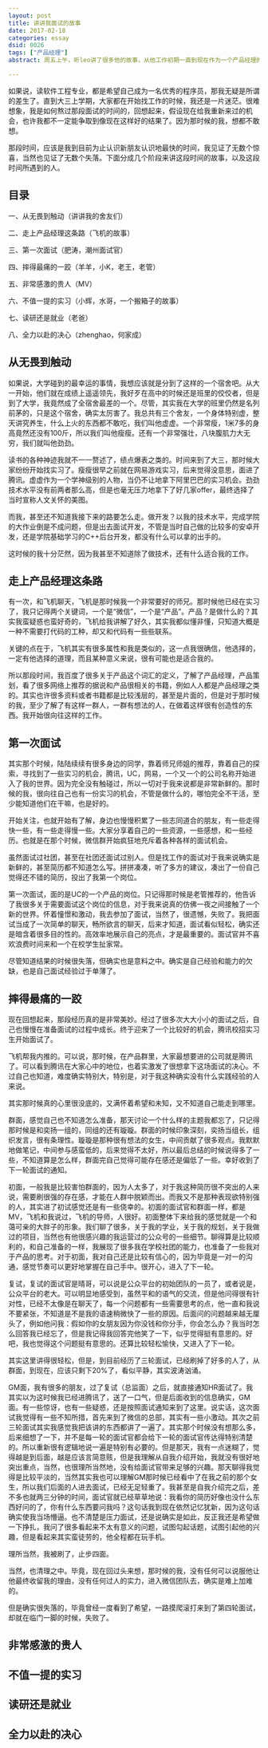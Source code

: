 ```yaml
---
layout: post
title: 讲讲我面试的故事
date: 2017-02-18
categories: essay
dsid: 0026
tags: ["产品经理"]
abstract: 周五上午，听leo讲了很多他的故事，从他工作初期一直到现在作为一个产品经理的故事，感触很深，想到了很多关于我自己的事情。有一句话很触动我，每一个故事，都因为有故事里的这些人，才有了情感，才有了温度。回想起自己面试的那段时间，有过挫折，当然也有过幸运，有很多帮助过我的人。这里，讲讲他们的故事。

---
```


如果说，读软件工程专业，都是希望自己成为一名优秀的程序员，那我无疑是所谓的差生了。直到大三上学期，大家都在开始找工作的时候，我还是一片迷茫。很难想象，我是如何熬过那段面试的时间的，回想起来，假设现在给我重新来过的机会，也许我都不一定能争取到像现在这样好的结果了。因为那时候的我，想都不敢想。

那段时间，应该是我到目前为止认识新朋友认识地最快的时间，我见证了无数个惊喜，当然也见证了无数个失落。下面分成几个阶段来讲这段时间的故事，以及这段时间所遇到的人。

## 目录

一、从无畏到触动（讲讲我的舍友们）

二、走上产品经理这条路（飞机的故事）

三、第一次面试（肥涛，潮州面试官）

四、摔得最痛的一跤（羊羊，小K，老王，老管）

五、非常感激的贵人（MV）

六、不值一提的实习（小辉，水哥，一个搬箱子的故事）

七、读研还是就业（老爸）

八、全力以赴的决心（zhenghao，何家成）

## 从无畏到触动

如果说，大学碰到的最幸运的事情，我想应该就是分到了这样的一个宿舍吧。从大一开始，他们就在成绩上遥遥领先，我好歹在高中的时候还是班里的佼佼者，但是到了大学，我竟然成了全宿舍最差的一个。尽管，其实我在大学的班里仍然是名列前茅的，只是这个宿舍，确实太厉害了。我总共有三个舍友，一个身体特别虚，整天讲究养生，什么上火的东西都不敢吃，我们叫他虚虚。一个非常瘦，1米7多的身高竟然还没有100斤，所以我们叫他瘦瘦。还有一个非常强壮，八块腹肌力大无穷，我们就叫他劲劲。

读书的各种神迹我就不一一赘述了，绩点爆表之类的。时间来到了大三，那时候大家纷纷开始找实习了。瘦瘦很早之前就在网易游戏实习，后来觉得没意思，面进了腾讯。虚虚作为一个学神级别的人物，当仍不让地拿下阿里巴巴的实习机会。劲劲技术水平没有前两者那么高，但是也毫无压力地拿下了好几家offer，最终选择了当时宣称人文关怀的美图。

而我，甚至还不知道我接下来的路要怎么走。做开发？以我的技术水平，完成学院的大作业倒是不成问题，但是出去面试开发，不管是当时自己做的比较多的安卓开发，还是学院基础学习的C++后台开发，都没有什么可以拿的出手的。

这时候的我十分茫然，因为我甚至不知道除了做技术，还有什么适合我的工作。

## 走上产品经理这条路

有一次，和飞机聊天，飞机是那时候我一个非常要好的师兄。那时候他已经在实习了，我只记得两个关键词，一个是“微信”，一个是“产品”。产品？是做什么的？其实我蛮疑惑也蛮好奇的，飞机给我讲解了好久，其实我都似懂非懂，只知道大概是一种不需要打代码的工种，却又和代码有一些些联系。

关键的点在于，飞机其实有很多属性和我是类似的，这一点我很确信，他选择的，一定有他选择的道理，而且某种意义来说，很有可能也是适合我的。

所以那段时间，我百度了很多关于产品这个词汇的定义，了解了产品经理，产品策划，看了很多网络上推荐的据说和产品很相关的书籍，例如人人都是产品经理之类的。其实也许很多资料或者书籍都是比较浅层的，甚至是片面的，但是对于那时候的我，至少了解了有这样一群人，一群有想法的人，在做着这样很有创造性的东西。我开始很向往这样的工作。

## 第一次面试

其实那个时候，陆陆续续有很多身边的同学，靠着师兄师姐的推荐，靠着自己的探索，寻找到了一些实习的机会，腾讯，UC，网易，一个又一个的公司名称开始进入了我的世界。因为完全没有触碰过，所以一切对于我来说都是非常新鲜的。那时候的我，很向往自己也有一份实习的机会，不管是做什么的，哪怕完全不干活，至少能知道他们在干嘛，也是好的。

开始关注，也就开始有了解，身边也慢慢积累了一些志同道合的朋友，有一些走得快一些，有一些走得慢一些。大家分享着自己的一些资源，一些感想，和一些经历。也就是在那个时候，微信群开始疯狂地充斥着各种各样的面试机会。

虽然面试过社团，甚至在社团还面试过别人。但是找工作的面试对于我来说确实是新鲜的，甚至简历都不知道怎么写。拼拼凑凑，听了多方的建议，凑出了一份自己觉得还不错的简历，投出了我第一个岗位。

第一次面试，面的是UC的一个产品的岗位。只记得那时候是老管推荐的，他告诉了我很多关于需要面试这个岗位的信息，对于我来说真的仿佛一夜之间接触了一个新的世界。怀着憧憬和激动，我去参加了面试，当然了，很遗憾，失败了。我把面试当成了一次简单的聊天，畅所欲言的聊天，后来才知道，面试看似轻松，确实还是暗含着很多目的性的。高效率地展示自己的亮点，才是最重要的。面试官并不喜欢浪费时间来和一个在校学生扯家常。

尽管知道结果的时候很失落，但确实也是意料之中。确实是自己经验和能力的欠缺，也是自己面试经验过于单薄了。

## 摔得最痛的一跤

现在回想起来，那段经历真的是非常美妙。经过了很多次大大小小的面试之后，自己也慢慢在准备面试的过程中成长。终于迎来了一个比较好的机会，腾讯校招实习生开始面试了。

飞机帮我内推的。可以说，那时候，在产品群里，大家最想要进的公司就是腾讯了。可以看到腾讯在大家心中的地位，也着实激发了很想拿下这场面试的决心。不过自己也知道，难度确实特别大，特别是，对于我这种确实没有什么实践经验的人来说。

其实那时候真的心里很没底的，又满怀着希望和未知，又不知道自己能走到哪里。

群面，感觉自己也不知道怎么准备，那天讨论一个什么样的主题我都忘了，只记得那时候是和奕扬一组的，同组的还有璇璇。群面的时候印象深刻，奕扬当组长，组织发言，很有条理性。璇璇是那种很有想法的女生，中间贡献了很多观点。我默默地做笔记，中间参与感蛮低的，后来觉得不太好，所以最后总结的时候说得多了一些，不知道算是怎么样，群面完自己觉得可能存在感还是偏低了一些。幸好收到了下一轮面试的通知。

初面，一般我是比较害怕群面的，因为人太多了，对于我这种简历很不突出的人来说，需要刷很强的存在感，才能在人群中脱颖而出。而我又不是那种表现欲特别强的人，其实进了初试感觉还是有一些侥幸的。初面的面试官和群面一样，都是MV，飞机和我说过，飞机的导师，人很好。初面整体下来给我的感觉就是一个和蔼可亲的大胖子的形象。我们聊了很多，关于我的学业，关于我的规划，关于我做过的项目，当然也有他很感兴趣的我运营过的公众号的一些细节。聊得算是比较顺利的，和自己准备的一样，我展现了很多我在学校社团的能力，也准备了一些我对于产品的思考。对于初面，我对自己还是比较有信心的，因为毕竟是一对一的沟通，感觉节奏可以更好地掌握在自己手中。很开心，进入了下一轮。

复试，复试的面试官是晴哥，可以说是公众平台的初始团队的一员了，或者说是，公众平台的老大。可以明显地感受到，虽然平和的语气的交流，但是他问得很有针对性，已经不太像是在聊天了，每一个问题都有一些需要思考的点，他一直和我说不要紧张，不知道是不是我的语速稍微快了一些的原因。后面问的问题越来越无厘头了，例如他问我：假如你的女朋友因为你没钱和你分手，你会怎么办？我当时怎么回答我已经忘了，但是我记得我回答完他笑了一下，似乎觉得挺有意思的。好吧，我也觉得这个问题挺有意思的。还算比较轻松愉快，又进入了下一轮。

其实这里讲得很轻松，但是，到目前经历了三轮面试，已经刷掉了好多的人了，从群面，到现在，应该只剩下20%了，看似平静，其实波涛汹涌。

GM面，我有很多的朋友，过了复试（总监面）之后，就直接通知HR面试了。我其实以为这时候我已经进腾讯了，送了一口气，但是后面收到的信息确实，GM面。有一些惊讶，也有一些疑惑，还是按照面试通知来到了这里。说实话，这次面试我觉得有一些不知所措，首先来到了微信的总部，其实有一些小激动。其次之前三轮面试其实我感觉我把该讲的东西都讲了一遍了。其实那个时候没有想那么多，后来细想了一下，并不是每一轮的面试官都会给下一轮的面试官传达得特别清楚的。所以重新很有逻辑地说一遍是特别有必要的。但是那天，我有一点迷糊了，觉得越是到后面，越是应该言简意赅，但是我理解从自我介绍开始，我就没有很好地突出重点，当然，也很理所当然地，没有给面试官带来足够的兴趣。那天聊得我觉得是比较平淡的，当然其实我也可以理解GM那时候已经看中了在我之前的那个女生，所以我们后面的人进去面试，已经无足轻重了。我甚至是自我介绍完之后，差不多也就两三分钟的时间，面试官就已经草草地说：我看你的简历好像也没什么东西好问的了，你有什么东西要问我吗？这句话我到现在依然记忆犹新，因为这句话确实使我当场懵逼。也不清楚是压力面试，还是说确实是如此，反正我还是希望做一下挣扎，我问了很多看起来不太有意义的问题，试图勾起话题，试图引起他的兴趣，但是看起来其实蛮徒劳的，他全程都在玩手机。

理所当然，我被刷了，止步四面。

当然，也清理之中。毕竟，现在回过头来想，那时候的我，没有任何可以说服他让他最终收留我的理由，没有任何过人的实力，进入微信团队去，确实是难上加难的。

但是确实很失落的，毕竟曾经一度看到了希望，一路摸爬滚打来到了第四轮面试，却就在临门一脚的时候，失败了。

## 非常感激的贵人

## 不值一提的实习

## 读研还是就业

## 全力以赴的决心






